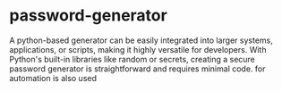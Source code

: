 # password-generator
A python-based generator can be easily  integrated into larger systems, applications, or scripts, making it highly versatile for developers.
With Python's built-in libraries like random or secrets, creating a secure password generator is straightforward and requires minimal code.
for automation is also used
